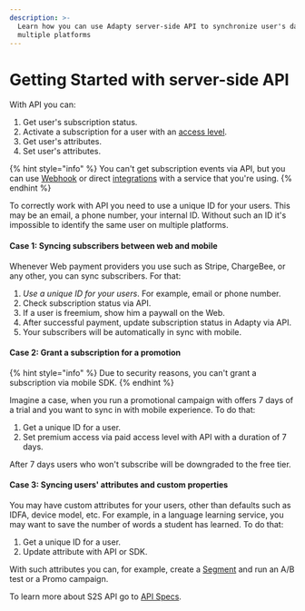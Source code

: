 ```yaml
---
description: >-
  Learn how you can use Adapty server-side API to synchronize user's data across
  multiple platforms
---
```


# Getting Started with server-side API

With API you can:

1. Get user's subscription status.
2. Activate a subscription for a user with an [access level](../purchase-infrastructure/access-level.md).
3. Get user's attributes.
4. Set user's attributes.

{% hint style="info" %}
You can't get subscription events via API, but you can use [Webhook](../analytics/integrations/webhook.md) or direct [integrations](../analytics/integrations/) with a service that you're using.
{% endhint %}

To correctly work with API you need to use a unique ID for your users. This may be an email, a phone number, your internal ID. Without such an ID it's impossible to identify the same user on multiple platforms.

#### 

#### Case 1: Syncing subscribers between web and mobile

Whenever Web payment providers you use such as Stripe, ChargeBee, or any other, you can sync subscribers. For that:

1. _Use a unique ID for your users_. For example, email or phone number.
2. Check subscription status via API.
3. If a user is freemium, show him a paywall on the Web.
4. After successful payment, update subscription status in Adapty via API.
5. Your subscribers will be automatically in sync with mobile.

#### 

#### Case 2: Grant a subscription for a promotion 

{% hint style="info" %}
Due to security reasons, you can't grant a subscription via mobile SDK.
{% endhint %}

Imagine a case, when you run a promotional campaign with offers 7 days of a trial and you want to sync in with mobile experience. To do that:

1. Get a unique ID for a user.
2. Set premium access via paid access level with API with a duration of 7 days.

After 7 days users who won't subscribe will be downgraded to the free tier.

#### 

#### Case 3: Syncing users' attributes and custom properties

You may have custom attributes for your users, other than defaults such as IDFA, device model, etc. For example, in a language learning service, you may want to save the number of words a student has learned. To do that:

1. Get a unique ID for a user.
2. Update attribute with API or SDK.

With such attributes you can, for example, create a [Segment](../profiles-and-promo-campaigns/segments.md) and run an A/B test or a Promo campaign. 

To learn more about S2S API go to [API Specs](api-specs.md).

